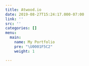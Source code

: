 ```yaml
---
title: Atwood.io
date: 2019-08-27T15:24:17.000-07:00
link: ''
src: ''
categories: []
menu:
  main:
    name: My Portfolio
    pre: "\U0001F5C2️"
    weight: 1

---
```


